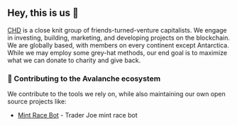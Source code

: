 ## Hey, this is us 👋

[CHD](https://twitter.com/CynicalHateDAO) is a close knit group of friends-turned-venture capitalists. We engage in investing, building, marketing, and developing projects on the blockchain. We are globally based, with members on every continent except Antarctica. While we may employ some grey-hat methods, our end goal is to maximize what we can donate to charity and give back.



### 🦦 Contributing to the Avalanche ecosystem

We contribute to the tools we rely on, while also maintaining our own open source projects like:

- [Mint Race Bot](https://github.com/CynicalHateDAO/joepegs-mint-race) - Trader Joe mint race bot
